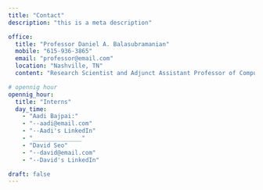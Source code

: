 ```yaml
---
title: "Contact"
description: "this is a meta description"

office:
  title: "Professor Daniel A. Balasubramanian"
  mobile: "615-936-3865"
  email: "professor@email.com"
  location: "Nashville, TN"
  content: "Research Scientist and Adjunct Assistant Professor of Computer Science at Vanderbilt University"

# opennig hour
opennig_hour:
  title: "Interns"
  day_time:
    - "Aadi Bajpai:"
    - "--aadi@email.com"
    - "--Aadi's LinkedIn"
    - "______________"
    - "David Seo"
    - "--david@email.com"
    - "--David's LinkedIn"

draft: false
---
```


